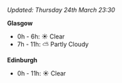 *Updated: Thursday 24th March 23:30*

**Glasgow**

* 0h - 6h: :sunny: Clear
* 7h - 11h: :partly_sunny: Partly Cloudy

**Edinburgh**

* 0h - 11h: :sunny: Clear

